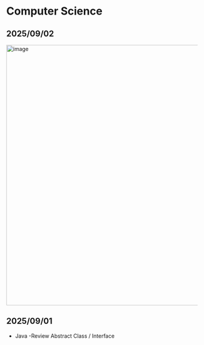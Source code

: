 # Computer Science 
## 2025/09/02
<img width="1107" height="686" alt="image" src="https://github.com/user-attachments/assets/efdb7cf0-ed4f-4146-bd65-0d7b8ef06b63" />

## 2025/09/01
* Java
-Review Abstract Class / Interface 
